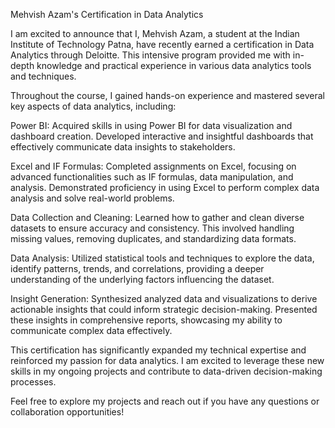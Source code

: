 Mehvish Azam's Certification in Data Analytics

I am excited to announce that I, Mehvish Azam, a student at the Indian Institute of Technology Patna, have recently earned a certification in Data Analytics through Deloitte. This intensive program provided me with in-depth knowledge and practical experience in various data analytics tools and techniques.

Throughout the course, I gained hands-on experience and mastered several key aspects of data analytics, including:

Power BI: Acquired skills in using Power BI for data visualization and dashboard creation. Developed interactive and insightful dashboards that effectively communicate data insights to stakeholders.

Excel and IF Formulas: Completed assignments on Excel, focusing on advanced functionalities such as IF formulas, data manipulation, and analysis. Demonstrated proficiency in using Excel to perform complex data analysis and solve real-world problems.

Data Collection and Cleaning: Learned how to gather and clean diverse datasets to ensure accuracy and consistency. This involved handling missing values, removing duplicates, and standardizing data formats.

Data Analysis: Utilized statistical tools and techniques to explore the data, identify patterns, trends, and correlations, providing a deeper understanding of the underlying factors influencing the dataset.

Insight Generation: Synthesized analyzed data and visualizations to derive actionable insights that could inform strategic decision-making. Presented these insights in comprehensive reports, showcasing my ability to communicate complex data effectively.

This certification has significantly expanded my technical expertise and reinforced my passion for data analytics. I am excited to leverage these new skills in my ongoing projects and contribute to data-driven decision-making processes.

Feel free to explore my projects and reach out if you have any questions or collaboration opportunities!
